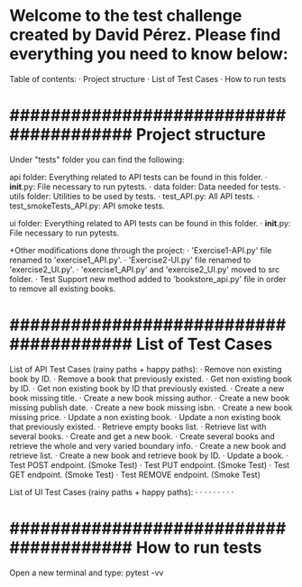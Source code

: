 # Welcome to the test challenge created by David Pérez. Please find everything you need to know below:

Table of contents:
    · Project structure
    · List of Test Cases
    · How to run tests


# ####################################### Project structure #######################################################

Under "tests" folder you can find the following:

api folder: Everything related to API tests can be found in this folder.
    · __init__.py: File necessary to run pytests.
    · data folder: Data needed for tests.
    · utils folder: Utilities to be used by tests.
    · test_API.py: All API tests.
    · test_smokeTests_API.py: API smoke tests.

ui folder: Everything related to API tests can be found in this folder.
    · __init__.py: File necessary to run pytests.



+Other modifications done through the project:
    · 'Exercise1-API.py' file renamed to 'exercise1_API.py'.
    · 'Exercise2-UI.py' file renamed to 'exercise2_UI.py'.
    · 'exercise1_API.py' and 'exercise2_UI.py' moved to src folder.
    · Test Support new method added to 'bookstore_api.py' file in order to remove all existing books.


# ####################################### List of Test Cases #######################################################

List of API Test Cases (rainy paths + happy paths):
    · Remove non existing book by ID.
    · Remove a book that previously existed.
    · Get non existing book by ID.
    · Get non existing book by ID that previously existed.
    · Create a new book missing title.
    · Create a new book missing author.
    · Create a new book missing publish date.
    · Create a new book missing isbn.
    · Create a new book missing price.
    · Update a non existing book.
    · Update a non existing book that previously existed.
    · Retrieve empty books list.
    · Retrieve list with several books.
    · Create and get a new book.
    · Create several books and retrieve the whole and very varied boundary info.
    · Create a new book and retrieve list.
    · Create a new book and retrieve book by ID.
    · Update a book.
    · Test POST endpoint. (Smoke Test)
    · Test PUT endpoint. (Smoke Test)
    · Test GET endpoint. (Smoke Test)
    · Test REMOVE endpoint. (Smoke Test)

List of UI Test Cases (rainy paths + happy paths):
    ·
    ·
    ·
    ·
    ·
    ·
    ·
    ·
    ·


# ####################################### How to run tests #######################################################

Open a new terminal and type: pytest -vv
